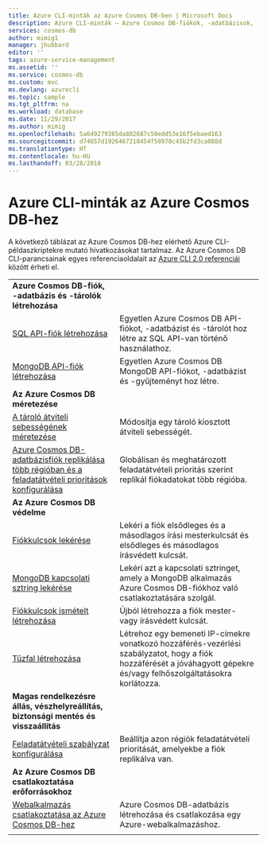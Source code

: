 ```yaml
---
title: Azure CLI-minták az Azure Cosmos DB-ben | Microsoft Docs
description: Azure CLI-minták – Azure Cosmos DB-fiókok, -adatbázisok, -tárolók, -régiók és -tűzfalak létrehozása és kezelése.
services: cosmos-db
author: mimig1
manager: jhubbard
editor: ''
tags: azure-service-management
ms.assetid: ''
ms.service: cosmos-db
ms.custom: mvc
ms.devlang: azurecli
ms.topic: sample
ms.tgt_pltfrm: na
ms.workload: database
ms.date: 11/29/2017
ms.author: mimig
ms.openlocfilehash: 5a649279385da882687c50edd53e16f5ebaed163
ms.sourcegitcommit: d74657d1926467210454f58970c45b2fd3ca088d
ms.translationtype: HT
ms.contentlocale: hu-HU
ms.lasthandoff: 03/28/2018
---
```

# <a name="azure-cli-samples-for-azure-cosmos-db"></a>Azure CLI-minták az Azure Cosmos DB-hez

A következő táblázat az Azure Cosmos DB-hez elérhető Azure CLI-példaszkriptekre mutató hivatkozásokat tartalmaz. Az Azure Cosmos DB CLI-parancsainak egyes referenciaoldalait az [Azure CLI 2.0 referenciái](https://docs.microsoft.com/cli/azure/cosmosdb) között érheti el.

| |  |
|---|---|
|**Azure Cosmos DB-fiók, -adatbázis és -tárolók létrehozása**||
|[SQL API-fiók létrehozása](scripts/create-database-account-collections-cli.md?toc=%2fcli%2fazure%2ftoc.json)| Egyetlen Azure Cosmos DB API-fiókot, -adatbázist és -tárolót hoz létre az SQL API-van történő használathoz. |
| [MongoDB API-fiók létrehozása](scripts/create-mongodb-database-account-cli.md?toc=%2fcli%2fazure%2ftoc.json) | Egyetlen Azure Cosmos DB MongoDB API-fiókot, -adatbázist és -gyűjteményt hoz létre. |
|**Az Azure Cosmos DB méretezése**||
| [A tároló átviteli sebességének méretezése](scripts/scale-collection-throughput-cli.md?toc=%2fcli%2fazure%2ftoc.json) | Módosítja egy tároló kiosztott átviteli sebességét.|
|[Azure Cosmos DB-adatbázisfiók replikálása több régióban és a feladatátvételi prioritások konfigurálása](scripts/scale-multiregion-cli.md?toc=%2fcli%2fazure%2ftoc.json)|Globálisan és meghatározott feladatátvételi prioritás szerint replikál fiókadatokat több régióba.|
|**Az Azure Cosmos DB védelme**||
| [Fiókkulcsok lekérése](scripts/secure-get-account-key-cli.md?toc=%2fcli%2fazure%2ftoc.json) | Lekéri a fiók elsődleges és a másodlagos írási mesterkulcsát és elsődleges és másodlagos írásvédett kulcsát.|
| [MongoDB kapcsolati sztring lekérése](scripts/secure-mongo-connection-string-cli.md?toc=%2fcli%2fazure%2ftoc.json) | Lekéri azt a kapcsolati sztringet, amely a MongoDB alkalmazás Azure Cosmos DB-fiókhoz való csatlakoztatására szolgál.|
|[Fiókkulcsok ismételt létrehozása](scripts/secure-regenerate-key-cli.md?toc=%2fcli%2fazure%2ftoc.json)|Újból létrehozza a fiók mester- vagy írásvédett kulcsát.|
|[Tűzfal létrehozása](scripts/create-firewall-cli.md?toc=%2fcli%2fazure%2ftoc.json)| Létrehoz egy bemeneti IP-címekre vonatkozó hozzáférés-vezérlési szabályzatot, hogy a fiók hozzáférését a jóváhagyott gépekre és/vagy felhőszolgáltatásokra korlátozza.|
|**Magas rendelkezésre állás, vészhelyreállítás, biztonsági mentés és visszaállítás**||
|[Feladatátvételi szabályzat konfigurálása](scripts/ha-failover-policy-cli.md?toc=%2fcli%2fazure%2ftoc.json)|Beállítja azon régiók feladatátvételi prioritását, amelyekbe a fiók replikálva van.|
|**Az Azure Cosmos DB csatlakoztatása erőforrásokhoz**||
|[Webalkalmazás csatlakoztatása az Azure Cosmos DB-hez](../app-service/scripts/app-service-cli-app-service-documentdb.md?toc=%2fcli%2fazure%2ftoc.json)|Azure Cosmos DB-adatbázis létrehozása és csatlakozása egy Azure-webalkalmazáshoz.|
|||
